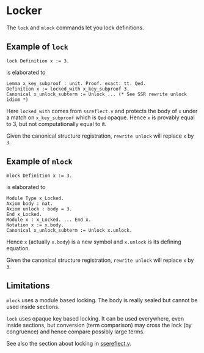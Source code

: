 # Locker

The `lock` and `mlock` commands let you lock definitions.

## Example of `lock`

```coq
lock Definition x := 3.
```

is elaborated to

```coq
Lemma x_key_subproof : unit. Proof. exact: tt. Qed.
Definition x := locked_with x_key_subproof 3.
Canonical x_unlock_subterm := Unlock ... (* See SSR rewrite unlock idiom *)
```

Here `locked_with` comes from `ssreflect.v` and protects the body of `x`
under a match on `x_key_subproof` which is `Qed` opaque.
Hence `x` is provably equal to 3, but not computationally equal to it.

Given the canonical structure registration, `rewrite unlock` will replace `x`
by `3`.

## Example of `mlock`

```coq
mlock Definition x := 3.
```

is elaborated to

```coq
Module Type x_Locked.
Axiom body : nat.
Axiom unlock : body = 3.
End x_Locked.
Module x : x_Locked. ... End x.
Notation x := x.body.
Canonical x_unlock_subterm := Unlock x.unlock.
```

Hence `x` (actually `x.body`) is a new symbol and `x.unlock` is its
defining equation.

Given the canonical structure registration, `rewrite unlock` will replace `x`
by `3`.

## Limitations

`mlock` uses a module based locking. The body is really sealed but
cannot be used inside sections.

`lock` uses opaque key based locking. It can be used everywhere, even inside
sections, but conversion (term comparison) may cross the lock (by congruence)
and hence compare possibly large terms.

See also the section about locking in [ssereflect.v](https://github.com/coq/coq/blob/master/theories/ssr/ssreflect.v).
